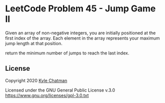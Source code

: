 # LeetCode Problem 45 - Jump Game II
Given an array of non-negative integers, you are initially positioned at the first index of the array.
Each element in the array represents your maximum jump length at that position.

return the minimum number of jumps to reach the last index.

## License
Copyright 2020 [Kyle Chatman](http://www.kchatman.com)

Licensed under the GNU General Public License v.3.0
https://www.gnu.org/licenses/gpl-3.0.txt